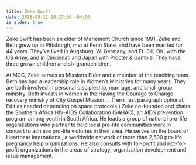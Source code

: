 ```yaml
---
title: Zeke Swift
date: 2018-08-21 10:27:00 -04:00
is_elder: true
---
```


Zeke Swift  has been an elder of Mariemont Church since 1991.  Zeke and Beth grew up in Pittsburgh, met at Penn State, and have been married for 44 years.   They’ve lived in Augsburg, W. Germany, and Ft. Sill, OK, with the US Army, and in Cincinnati and Japan with Procter & Gamble.  They have three grown children and six grandchildren.

At MCC, Zeke serves as Missions Elder and a member of the teaching team.  Beth has had a leadership role in Women’s Ministries for many years. They are both involved in personal discipleship, marriage, and small group ministry.  Beth invests in women in the Having the Courage to Change recovery ministry of City Gospel Mission.. 
. 
(Terri, last paragraph optional.  Edit as needed depending on space protocols.)
Zeke co-founded and chairs the Southern Africa HIV-AIDS Collaboration (SAHAC), an AIDS prevention program among youth in South Africa.  He leads a group of national pro-life organizations who partner to help local pro-life communities work in concert to achieve pro-life victories in their area. He serves on the board of Heartbeat International, a worldwide network of more than 2,500 pro-life pregnancy help organizations.  He also consults with for-profit and not-for-profit organizations in the areas of strategy, organization development and issue management.   
